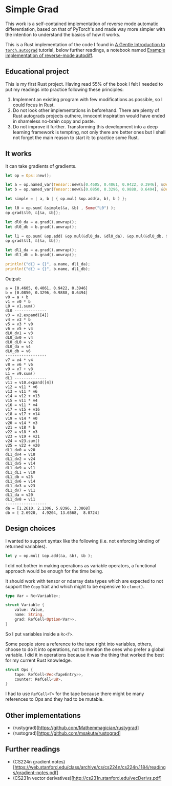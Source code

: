 # Simple Grad

This work is a self-contained implementation of reverse mode automatic differentiation,
based on that of PyTorch's and made way more simpler with the intention to understand the basics
of how it works.

This is a Rust implementation of the code I found in
[A Gentle Introduction to `torch.autograd`](https://pytorch.org/tutorials/beginner/blitz/autograd_tutorial.html)
tutorial, below further readings, a notebook named
[Example implementation of reverse-mode autodiff](https://colab.research.google.com/drive/1VpeE6UvEPRz9HmsHh1KS0XxXjYu533EC).

## Educational project

This is my first Rust project. Having read 55% of the book I felt I needed to put my readings into practice following these principles:
1. Implement an existing program with few modifications as possible, so I could focus in Rust.
2. Do not look other implementations in beforehand. There are plenty of Rust autograds projects outhere, innocent inspiration would have ended in shameless
no-brain copy and paste.
3. Do not improve it further. Transforming this development into a deep learning framework is tempting, not only there are better ones but I shall not forget
the main reason to start it: to practice some Rust.

## It works

It can take gradients of gradients.

```rust
let op = Ops::new();

let a = op.named_var(Tensor::new(&[0.4605, 0.4061, 0.9422, 0.3946], &Device::Cpu).unwrap(), "a");
let b = op.named_var(Tensor::new(&[0.0850, 0.3296, 0.9888, 0.6494], &Device::Cpu).unwrap(), "b");

let simple = | a, b | { op.mul( &op.add(a, b), b ) };

let l0 = op.sum( &simple(&a, &b) , Some("L0") );
op.grad(&l0, &[&a, &b]);

let dl0_da = a.grad().unwrap();
let dl0_db = b.grad().unwrap();

let l1 = op.sum( &op.add( &op.mul(&dl0_da, &dl0_da), &op.mul(&dl0_db, &dl0_db) ), Some("L1") );
op.grad(&l1, &[&a, &b]);

let dl1_da = a.grad().unwrap();
let dl1_db = b.grad().unwrap();

println!("d{} = {}", a.name, dl1_da);
println!("d{} = {}", b.name, dl1_db);
```

Output:

```
a = [0.4605, 0.4061, 0.9422, 0.3946]
b = [0.0850, 0.3296, 0.9888, 0.6494]
v0 = a + b
v1 = v0 * b
L0 = v1.sum()
dL0 --------------
v3 = v2.expand([4])
v4 = v3 * b
v5 = v3 * v0
v6 = v5 + v4
dL0_dv1 = v3
dL0_dv0 = v4
dL0_dL0 = v2
dL0_da = v4
dL0_db = v6
------------------
v7 = v4 * v4
v8 = v6 * v6
v9 = v7 + v8
L1 = v9.sum()
dL1 --------------
v11 = v10.expand([4])
v12 = v11 * v6
v13 = v11 * v6
v14 = v12 + v13
v15 = v11 * v4
v16 = v11 * v4
v17 = v15 + v16
v18 = v17 + v14
v19 = v14 * v0
v20 = v14 * v3
v21 = v18 * b
v22 = v18 * v3
v23 = v19 + v21
v24 = v23.sum()
v25 = v22 + v20
dL1_dv0 = v20
dL1_dv4 = v18
dL1_dv2 = v24
dL1_dv5 = v14
dL1_dv9 = v11
dL1_dL1 = v10
dL1_db = v25
dL1_dv6 = v14
dL1_dv3 = v23
dL1_dv7 = v11
dL1_da = v20
dL1_dv8 = v11
------------------
da = [1.2610, 2.1306, 5.8396, 3.3868]
db = [ 2.6920,  4.9204, 13.6568,  8.0724]
```

## Design choices

I wanted to support syntax like the following (i.e. not enforcing binding of returned variables).

```rust
let y = op.mul( &op.add(&a, &b), &b );
```

I did not bother in making operations as variable operators, a functional approach would be enough for the time being.

It should work with tensor or ndarray data types which are expected to not support the `Copy` trait and which might to be expensive to `clone()`.

```rust
type Var = Rc<Variable>;

struct Variable {
    value: Value,
    name: String,
    grad: RefCell<Option<Var>>,
}
```

So I put variables inside a `Rc<T>`.

Some people store a reference to the tape right into variables, others, choose to do it into operations, not to mention the ones who prefer a global variable.
I did it in operations because it was the thing that worked the best for my current Rust knowledge.

```rust
struct Ops {
    tape: RefCell<Vec<TapeEntry>>,
    counter: RefCell<u8>,
}
```

I had to use `RefCell<T>` for the tape because there might be many references to Ops and they had to be mutable.

## Other implementations

* (rustygrad)[https://github.com/Mathemmagician/rustygrad]
* (rustograd)[https://github.com/msakuta/rustograd]

## Further readings

* (CS224n gradient notes)[https://web.stanford.edu/class/archive/cs/cs224n/cs224n.1184/readings/gradient-notes.pdf]
* (CS231n vector derivatives)[http://cs231n.stanford.edu/vecDerivs.pdf]
